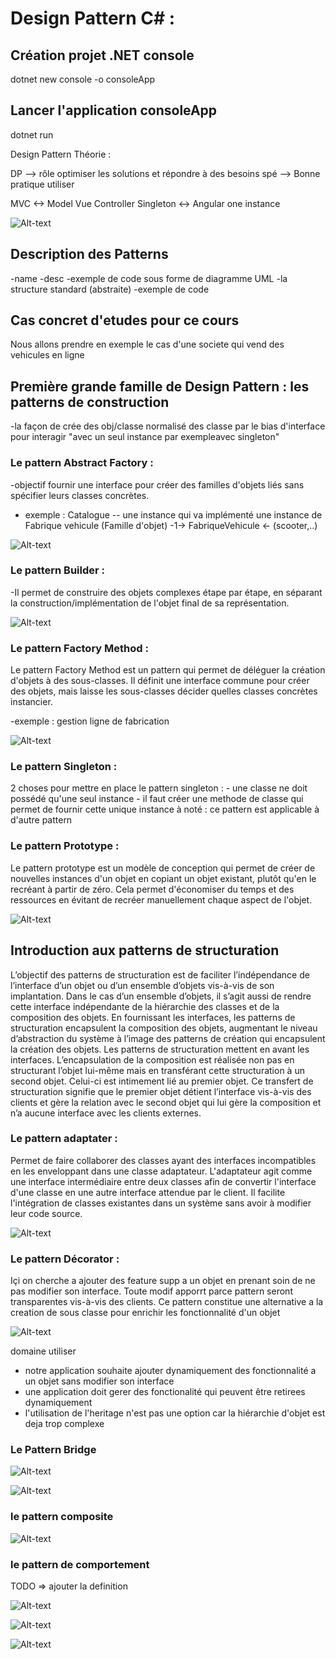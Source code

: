 # Design Pattern C# :

## Création projet .NET console

dotnet new console -o consoleApp

## Lancer l'application consoleApp

dotnet run 

Design Pattern Théorie : 

DP --> rôle optimiser les solutions et répondre à des besoins spé 
   --> Bonne pratique utiliser 

MVC <-> Model Vue Controller 
Singleton <-> Angular one instance

![Alt-text](image.png)

## Description des Patterns

-name
-desc
-exemple de code sous forme de diagramme UML
-la structure standard (abstraite)
-exemple de code 

## Cas concret d'etudes pour ce cours 

Nous allons prendre en exemple le cas d'une societe qui vend des vehicules en ligne

## Première grande famille de Design Pattern : les patterns de construction 


-la façon de crée des obj/classe normalisé des classe par le bias d'interface pour interagir "avec un seul instance par exempleavec singleton"  


### Le pattern Abstract Factory :

 -objectif fournir une interface pour créer des familles d'objets liés sans spécifier leurs classes concrètes.

 - exemple :  Catalogue -- une instance qui va implémenté une instance de Fabrique vehicule (Famille d'objet) -1-> FabriqueVehicule <- (scooter,..)

 ![Alt-text](image2.png)

 ### Le pattern Builder :

 -Il permet de construire des objets complexes étape par étape, en séparant la construction/implémentation de l'objet final de sa représentation.

 ![Alt-text](image3.png)

 ### Le pattern Factory Method :

 Le pattern Factory Method est un pattern qui permet de déléguer la création d'objets à des sous-classes. Il définit une interface commune pour créer des objets, mais laisse les sous-classes décider quelles classes concrètes instancier.

 -exemple : gestion ligne de fabrication 

 ![Alt-text](image4.png)

  ### Le pattern Singleton :

  2 choses pour mettre en place le pattern singleton :
       - une classe ne doit possédé qu'une seul instance 
       - il faut créer une methode de classe qui permet de fournir cette unique instance 
à noté : ce pattern est applicable à d'autre pattern  



  ### Le pattern Prototype  :

Le pattern prototype est un modèle de conception qui permet de créer de nouvelles instances d'un objet en copiant un objet existant, plutôt qu'en le recréant à partir de zéro. Cela permet d'économiser du temps et des ressources en évitant de recréer manuellement chaque aspect de l'objet.

![Alt-text](image5.png)

## Introduction aux patterns de structuration 

L’objectif des patterns de structuration est de faciliter l’indépendance de l’interface d’un objet ou d’un
ensemble d’objets vis-à-vis de son implantation. Dans le cas d’un ensemble d’objets, il s’agit aussi de
rendre cette interface indépendante de la hiérarchie des classes et de la composition des objets.
En fournissant les interfaces, les patterns de structuration encapsulent la composition des objets,
augmentant le niveau d’abstraction du système à l’image des patterns de création qui encapsulent la
création des objets. Les patterns de structuration mettent en avant les interfaces.
L’encapsulation de la composition est réalisée non pas en structurant l’objet lui-même mais en transférant
cette structuration à un second objet. Celui-ci est intimement lié au premier objet. Ce transfert de
structuration signifie que le premier objet détient l’interface vis-à-vis des clients et gère la relation avec le
second objet qui lui gère la composition et n’a aucune interface avec les clients externes.

### Le pattern adaptater :

Permet de faire collaborer des classes ayant des interfaces incompatibles en les enveloppant dans une classe adaptateur. L'adaptateur agit comme une interface intermédiaire entre deux classes afin de convertir l'interface d'une classe en une autre interface attendue par le client. Il facilite l'intégration de classes existantes dans un système sans avoir à modifier leur code source.

![Alt-text](image6.png)

### Le pattern Décorator :

Içi on cherche a ajouter des feature supp a un objet en prenant soin de ne pas modifier son interface. Toute modif apporrt parce pattern seront transparentes vis-à-vis des clients. Ce pattern constitue une alternative a la creation de sous classe pour enrichir les fonctionnalité d'un objet 

![Alt-text](image7.png)

domaine utiliser 
- notre application souhaite ajouter dynamiquement des fonctionnalité a un objet sans modifier son interface
- une application doit gerer des fonctionalité qui peuvent être retirees dynamiquement 
- l'utilisation de l'heritage n'est pas une option car la hiérarchie d'objet est deja trop complexe  

### Le Pattern Bridge 

![Alt-text](image8.png)

![Alt-text](image9.png)


### le pattern composite

![Alt-text](image10.png)


### le pattern de comportement

TODO => ajouter la definition 

![Alt-text](image11.png)

![Alt-text](image12.png)

![Alt-text](image13.png)
